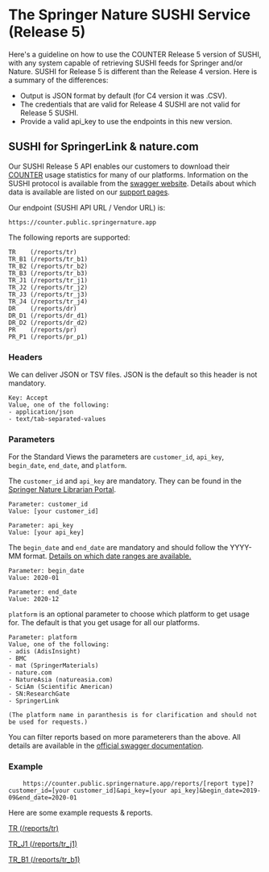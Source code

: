 # The Springer Nature SUSHI Service (Release 5)

Here's a guideline on how to use the COUNTER Release 5 version of SUSHI, with any system capable of retrieving SUSHI feeds for Springer and/or Nature. SUSHI for Release 5 is different than the Release 4 version. Here is a summary of the differences:

- Output is JSON format by default (for C4 version it was .CSV). <br/>
- The credentials that are valid for Release 4 SUSHI are not valid for Release 5 SUSHI. <br/>
- Provide a valid api_key to use the endpoints in this new version.<br/>

## SUSHI for SpringerLink & nature.com

Our SUSHI Release 5 API enables our customers to download their [COUNTER](http://www.projectcounter.org/) usage statistics for many of our platforms. Information on the SUSHI protocol is available from the [swagger website](https://app.swaggerhub.com/apis/COUNTER/counter-sushi_5_0_api/1.0.0). Details about which data is available are listed on our [support pages](https://support.springernature.com/en/support/solutions/articles/6000230255-counter-release-5-details).

Our endpoint (SUSHI API URL / Vendor URL) is:

    https://counter.public.springernature.app
    
The following reports are supported:
    
    TR    (/reports/tr)
    TR_B1 (/reports/tr_b1)
    TR_B2 (/reports/tr_b2)
    TR_B3 (/reports/tr_b3)
    TR_J1 (/reports/tr_j1)
    TR_J2 (/reports/tr_j2)
    TR_J3 (/reports/tr_j3)
    TR_J4 (/reports/tr_j4)
    DR    (/reports/dr)
    DR_D1 (/reports/dr_d1)
    DR_D2 (/reports/dr_d2)
    PR    (/reports/pr)
    PR_P1 (/reports/pr_p1)
    
### Headers
    
We can deliver JSON or TSV files. JSON is the default so this header is not mandatory.
    
    Key: Accept
    Value, one of the following:
    - application/json
    - text/tab-separated-values

### Parameters

For the Standard Views the parameters are `customer_id`, `api_key`, `begin_date`, `end_date`, and `platform`.

The `customer_id` and `api_key` are mandatory. They can be found in the [Springer Nature Librarian Portal](https://librarian.springernature.com/organizations/usage#counter5sushi).

    Parameter: customer_id
    Value: [your customer_id]	

    Parameter: api_key
    Value: [your api_key]	

The `begin_date` and `end_date` are mandatory and should follow the YYYY-MM format. [Details on which date ranges are available.](https://support.springernature.com/en/support/solutions/articles/6000230255-counter-release-5-details)

    Parameter: begin_date
    Value: 2020-01
    
    Parameter: end_date
    Value: 2020-12

`platform` is an optional parameter to choose which platform to get usage for. The default is that you get usage for all our platforms.
    
    Parameter: platform
    Value, one of the following:
    - adis (AdisInsight)
    - BMC
    - mat (SpringerMaterials)
    - nature.com
    - NatureAsia (natureasia.com)
    - SciAm (Scientific American)
    - SN:ResearchGate
    - SpringerLink  

    (The platform name in paranthesis is for clarification and should not be used for requests.)
    
You can filter reports based on more parameterers than the above. All details are available in the [official swagger documentation](https://app.swaggerhub.com/apis-docs/COUNTER/counter-sushi_5_0_api/1.0.0).
        
### Example

```
    https://counter.public.springernature.app/reports/[report type]?customer_id=[your customer_id]&api_key=[your api_key]&begin_date=2019-09&end_date=2020-01
```
Here are some example requests & reports.

[TR (/reports/tr)](https://counter.public.springernature.app/reports/tr?customer_id=3000093925&api_key=kLibyHnf4wDjkvkt37MUxXQcdZYnVsYH&begin_date=2019-09&end_date=2020-01)

[TR_J1 (/reports/tr_j1)](https://counter.public.springernature.app/reports/tr_j1?customer_id=3000093925&api_key=kLibyHnf4wDjkvkt37MUxXQcdZYnVsYH&begin_date=2019-09&end_date=2020-01)

[TR_B1 (/reports/tr_b1)](https://counter.public.springernature.app/reports/tr_b1?customer_id=3000093925&api_key=kLibyHnf4wDjkvkt37MUxXQcdZYnVsYH&begin_date=2019-09&end_date=2020-01)

